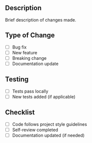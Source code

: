 ## Description
Brief description of changes made.

## Type of Change
- [ ] Bug fix
- [ ] New feature
- [ ] Breaking change
- [ ] Documentation update

## Testing
- [ ] Tests pass locally
- [ ] New tests added (if applicable)

## Checklist
- [ ] Code follows project style guidelines
- [ ] Self-review completed
- [ ] Documentation updated (if needed)
